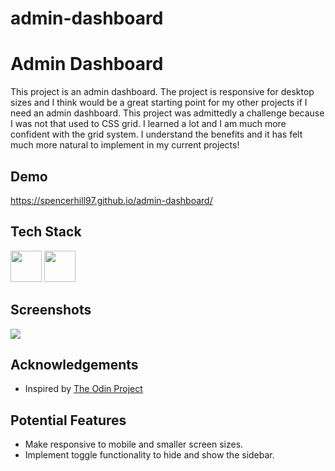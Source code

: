 # admin-dashboard


# Admin Dashboard

This project is an admin dashboard. The project is responsive for desktop sizes and I think would be a great starting point for my other projects if I need an admin dashboard. This project was admittedly a challenge because I was not that used to CSS grid. I learned a lot and I am much more confident with the grid system. I understand the benefits and it has felt much more natural to implement in my current projects!
## Demo

https://spencerhill97.github.io/admin-dashboard/


## Tech Stack

<div align="left">
<img src="https://cdn.jsdelivr.net/gh/devicons/devicon/icons/html5/html5-original.svg" width="50" height="50"/>
<img src="https://cdn.jsdelivr.net/gh/devicons/devicon/icons/css3/css3-original.svg" width="50" height="50" />


## Screenshots

<img src="https://github.com/spencerhill97/admin-dashboard/assets/113248092/46430ba7-9452-457d-9bf7-a58b53083f08" />


## Acknowledgements

 - Inspired by [The Odin Project](https://www.theodinproject.com/lessons/node-path-intermediate-html-and-css-admin-dashboard)



## Potential Features

- Make responsive to mobile and smaller screen sizes.
- Implement toggle functionality to hide and show the sidebar.
